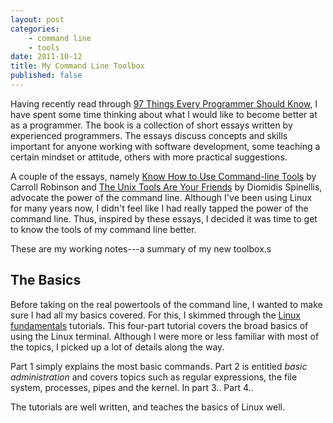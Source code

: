 ```yaml
---
layout: post
categories: 
    - command line
    - tools
date: 2011-10-12
title: My Command Line Toolbox
published: false
---
```


Having recently read through [97 Things Every Programmer Should Know](http://programmer.97things.oreilly.com/wiki/index.php/97_Things_Every_Programmer_Should_Know), I have spent some time thinking about what I would like to become better at as a programmer.
The book is a collection of short essays written by experienced programmers.
The essays discuss concepts and skills important for anyone working with software development, some teaching a certain mindset or attitude, others with more practical suggestions.

A couple of the essays, namely [Know How to Use Command-line Tools](http://programmer.97things.oreilly.com/wiki/index.php/Know_How_to_Use_Command-line_Tools) by Carroll Robinson and [The Unix Tools Are Your Friends](http://programmer.97things.oreilly.com/wiki/index.php/The_Unix_Tools_Are_Your_Friends) by Diomidis Spinellis, advocate the power of the command line.
Although I've been using Linux for many years now, I didn't feel like I had really tapped the power of the command line.
Thus, inspired by these essays, I decided it was time to get to know the tools of my command line better.

These are my working notes---a summary of my new toolbox.s

<!-- end preview -->

The Basics
------------

Before taking on the real powertools of the command line, I wanted to make sure I had all my basics covered.
For this, I skimmed through the [Linux fundamentals](http://www.funtoo.org/wiki/Linux_Fundamentals,_Part_1) tutorials.
This four-part tutorial covers the broad basics of using the Linux terminal.
Although I were more or less familiar with most of the topics, I picked up a lot of details along the way.

Part 1 simply explains the most basic commands.
Part 2 is entitled *basic administration* and covers topics such as regular expressions, the file system, processes, pipes and the kernel.
In part 3..
Part 4..

The tutorials are well written, and teaches the basics of Linux well.

